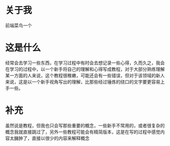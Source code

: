 # 关于我

前端菜鸟一个

# 这是什么

经常会去学习一些东西，在学习过程中有时会去想记录一些心得，久而久之，我会在学习的过程中，以一个新手将自己的理解和心得写成教程，对于大部分熟练理解某一方面的人来说，这个教程很稚嫩，可能还会有一些错误，但对于该领域的新人来说，这是以一个新手视角写出的理解，比那些经过锤炼的绕口的文字要更容易上手一些。

# 补充
虽然说是教程，但我也只会写那些重要的概念，一些新手不常用的，或者很复杂的概念我就直接跳过了，另外一些教程可能会有精简版本，这是在写的过程中感觉内容太臃肿了，直接以很少的内容来解释概念
